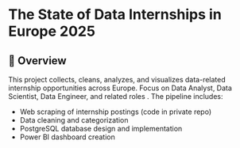 # The State of Data Internships in Europe 2025


## 📌 Overview
This project collects, cleans, analyzes, and visualizes data-related internship opportunities across Europe. Focus on Data Analyst, Data Scientist, Data Engineer, and related roles
. The pipeline includes:
- Web scraping of internship postings (code in private repo)
- Data cleaning and categorization
- PostgreSQL database design and implementation
- Power BI dashboard creation




